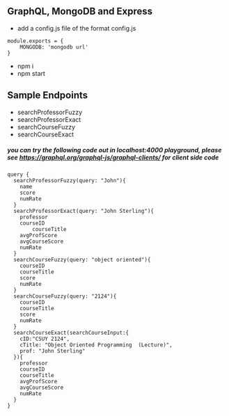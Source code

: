 ## GraphQL, MongoDB and Express
- add a config.js file of the format
config.js
```
module.exports = {
	MONGODB: 'mongodb url'
}
```
- npm i
- npm start

## Sample Endpoints
- searchProfessorFuzzy
- searchProfessorExact
- searchCourseFuzzy
- searchCourseExact
##### you can try the following code out in localhost:4000 playground, please see https://graphql.org/graphql-js/graphql-clients/ for client side code
```
query {
  searchProfessorFuzzy(query: "John"){
    name
    score
    numRate
  }
  searchProfessorExact(query: "John Sterling"){
    professor
    courseID
		courseTitle
    avgProfScore
    avgCourseScore
    numRate
  }
  searchCourseFuzzy(query: "object oriented"){
    courseID
    courseTitle
    score
    numRate
  }
  searchCourseFuzzy(query: "2124"){
    courseID
    courseTitle
    score
    numRate
  }
  searchCourseExact(searchCourseInput:{
    cID:"CSUY 2124",
    cTitle: "Object Oriented Programming  (Lecture)",
    prof: "John Sterling"
  }){
    professor
    courseID
    courseTitle
    avgProfScore
    avgCourseScore
    numRate
  }
}
```
